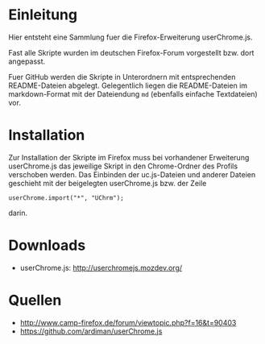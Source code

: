# Einleitung
Hier entsteht eine Sammlung fuer die Firefox-Erweiterung userChrome.js. 

Fast alle Skripte wurden im deutschen Firefox-Forum vorgestellt bzw. dort angepasst.

Fuer GitHub werden die Skripte in Unterordnern mit entsprechenden README-Dateien abgelegt. Gelegentlich liegen die README-Dateien im markdown-Format mit der Dateiendung `md` (ebenfalls einfache Textdateien) vor.

# Installation
Zur Installation der Skripte im Firefox muss bei vorhandener Erweiterung userChrome.js das jeweilige Skript in den Chrome-Ordner des Profils verschoben werden.
Das Einbinden der uc.js-Dateien und anderer Dateien geschieht mit der beigelegten userChrome.js bzw. der Zeile

    userChrome.import("*", "UChrm");

darin.

# Downloads
- userChrome.js: http://userchromejs.mozdev.org/


# Quellen
- http://www.camp-firefox.de/forum/viewtopic.php?f=16&t=90403
- https://github.com/ardiman/userChrome.js
